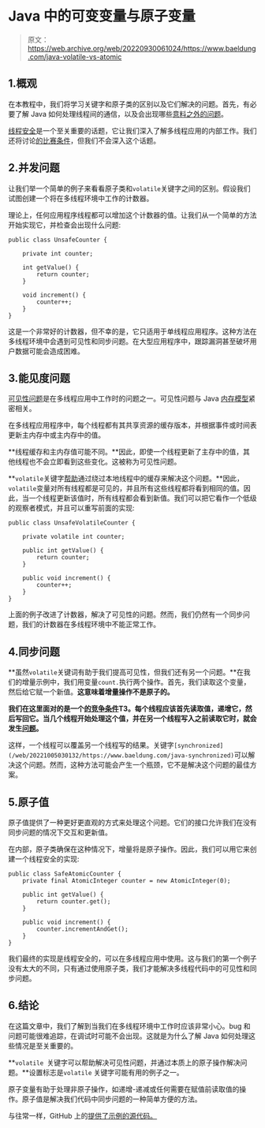 # Java 中的可变变量与原子变量

> 原文：<https://web.archive.org/web/20220930061024/https://www.baeldung.com/java-volatile-vs-atomic>

## 1.概观

在本教程中，我们将学习关键字和原子类的区别以及它们解决的问题。首先，有必要了解 Java 如何处理线程间的通信，以及会出现哪些[意料之外的问题](/web/20221005030132/https://www.baeldung.com/java-common-concurrency-pitfalls)。

[线程安全](/web/20221005030132/https://www.baeldung.com/java-thread-safety)是一个至关重要的话题，它让我们深入了解多线程应用的内部工作。我们还将讨论[的比赛条件](/web/20221005030132/https://www.baeldung.com/cs/race-conditions)，但我们不会深入这个话题。

## 2.并发问题

让我们举一个简单的例子来看看原子类和`volatile`关键字之间的区别。假设我们试图创建一个将在多线程环境中工作的计数器。

理论上，任何应用程序线程都可以增加这个计数器的值。让我们从一个简单的方法开始实现它，并检查会出现什么问题:

```
public class UnsafeCounter {

    private int counter;

    int getValue() {
        return counter;
    }

    void increment() {
        counter++;
    }
}
```

这是一个非常好的计数器，但不幸的是，它只适用于单线程应用程序。这种方法在多线程环境中会遇到可见性和同步问题。在大型应用程序中，跟踪漏洞甚至破坏用户数据可能会造成困难。

## 3.能见度问题

[可见性问题](/web/20221005030132/https://www.baeldung.com/java-volatile)是在多线程应用中工作时的问题之一。可见性问题与 Java [内存模型](/web/20221005030132/https://www.baeldung.com/java-volatile#shared-multiprocessor-architecture)紧密相关。

在多线程应用程序中，每个线程都有其共享资源的缓存版本，并根据事件或时间表更新主内存中或主内存中的值。

**线程缓存和主内存值可能不同。**因此，即使一个线程更新了主存中的值，其他线程也不会立即看到这些变化。这被称为可见性问题。

**`volatile`关键字[帮助](/web/20221005030132/https://www.baeldung.com/java-volatile-variables-thread-safety)通过绕过本地线程中的缓存来解决这个问题。**因此，`volatile`变量对所有线程都是可见的，并且所有这些线程都将看到相同的值。因此，当一个线程更新该值时，所有线程都会看到新值。我们可以把它看作一个低级的观察者模式，并且可以重写前面的实现:

```
public class UnsafeVolatileCounter {

    private volatile int counter;

    public int getValue() {
        return counter;
    }

    public void increment() {
        counter++;
    }
}
```

上面的例子改进了计数器，解决了可见性的问题。然而，我们仍然有一个同步问题，我们的计数器在多线程环境中不能正常工作。

## 4.同步问题

**虽然`volatile`关键词有助于我们提高可见性，但我们还有另一个问题。**在我们的增量示例中，我们用变量`count.`执行两个操作。首先，我们读取这个变量，然后给它赋一个新值。**这意味着增量操作不是原子的。**

**我们在这里面对的是一个[的竞争条件](/web/20221005030132/https://www.baeldung.com/cs/race-conditions#read-modify-write)T3。每个线程应该首先读取值，递增它，然后写回它。当几个线程开始处理这个值，并在另一个线程写入之前读取它时，就会发生[问题](/web/20221005030132/https://www.baeldung.com/java-testing-multithreaded#3-anatomy-of-thread-interleaving)。**

这样，一个线程可以覆盖另一个线程写的结果。关键字`[synchronized](/web/20221005030132/https://www.baeldung.com/java-synchronized)`可以解决这个问题。然而，这种方法可能会产生一个瓶颈，它不是解决这个问题的最佳方案。

## 5.原子值

原子值提供了一种更好更直观的方式来处理这个问题。它们的接口允许我们在没有同步问题的情况下交互和更新值。

在内部，原子类确保在这种情况下，增量将是原子操作。因此，我们可以用它来创建一个线程安全的实现:

```
public class SafeAtomicCounter {
    private final AtomicInteger counter = new AtomicInteger(0);

    public int getValue() {
        return counter.get();
    }

    public void increment() {
        counter.incrementAndGet();
    }
}
```

我们最终的实现是线程安全的，可以在多线程应用中使用。这与我们的第一个例子没有太大的不同，只有通过使用原子类，我们才能解决多线程代码中的可见性和同步问题。

## 6.结论

在这篇文章中，我们了解到当我们在多线程环境中工作时应该非常小心。bug 和问题可能很难追踪，在调试时可能不会出现。这就是为什么了解 Java 如何处理这些情况是至关重要的。

**`volatile `关键字可以帮助解决可见性问题，并通过本质上的原子操作解决问题。**设置标志是`volatile` 关键字可能有用的例子之一。

原子变量有助于处理非原子操作，如递增-递减或任何需要在赋值前读取值的操作。原子值是解决我们代码中同步问题的一种简单方便的方法。

与往常一样，GitHub 上的[提供了示例的源代码。](https://web.archive.org/web/20221005030132/https://github.com/eugenp/tutorials/tree/master/core-java-modules/core-java-concurrency-advanced-4)
